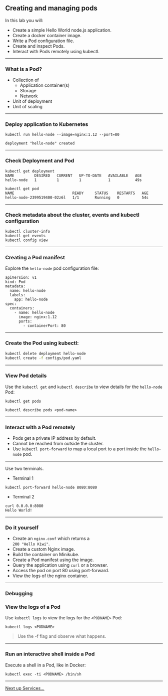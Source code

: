 ## Creating and managing pods

In this lab you will:

* Create a simple Hello World node.js application.
* Create a docker container image.
* Write a Pod configuration file.
* Create and inspect Pods.
* Interact with Pods remotely using kubectl.

----

### What is a Pod?

* Collection of
  * Application container(s)
  * Storage
  * Network
* Unit of deployment
* Unit of scaling

----

### Deploy application to Kubernetes
```
kubectl run hello-node --image=nginx:1.12 --port=80

deployment "hello-node" created
```

----

### Check Deployment and Pod

```
kubectl get deployment
NAME         DESIRED   CURRENT   UP-TO-DATE   AVAILABLE   AGE
hello-node   1         1         1            1           49s

kubectl get pod
NAME                          READY     STATUS    RESTARTS   AGE
hello-node-2399519400-02z6l   1/1       Running   0          54s
```

----

### Check metadata about the cluster, events and kubectl configuration

```
kubectl cluster-info
kubectl get events
kubectl config view
```

----

### Creating a Pod manifest

Explore the `hello-node` pod configuration file:

```
apiVersion: v1
kind: Pod
metadata:
  name: hello-node
  labels:
    app: hello-node
spec:
  containers:
    - name: hello-node
      image: nginx:1.12
      ports:
        - containerPort: 80
```

----

### Create the Pod using kubectl:

```bash
kubectl delete deployment hello-node
kubectl create -f configs/pod.yaml
```

----

### View Pod details

Use the `kubectl get` and `kubectl describe` to view details for the `hello-node` Pod:

```
kubectl get pods
```

```
kubectl describe pods <pod-name>
```

----

### Interact with a Pod remotely

* Pods get a private IP address by default.
* Cannot be reached from outside the cluster.
* Use `kubectl port-forward` to map a local port to a port inside the `hello-node` pod.



----

Use two terminals.

* Terminal 1

```
kubectl port-forward hello-node 8080:8080
```

* Terminal 2

```
curl 0.0.0.0:8080
Hello World!
```

----

### Do it yourself
* Create an `nginx.conf` which returns a  
`200 "Hello Kiwi"`.
* Create a custom Nginx image.
* Build the container on Minikube.
* Create a Pod manifest using the image.
* Query the application using `curl` or a browser.
* Access the pod on port 80 using port-forward.
* View the logs of the nginx container.

----

### Debugging

### View the logs of a Pod

Use `kubectl logs` to view the logs for the `<PODNAME>` Pod:

```
kubectl logs <PODNAME>
```

> Use the -f flag and observe what happens.

----

### Run an interactive shell inside a Pod

Execute a shell in a Pod, like in Docker:

```
kubectl exec -ti <PODNAME> /bin/sh
```

----

[Next up Services...](../04_services.md)

